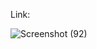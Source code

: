 Link: 

![Screenshot (92)](https://github.com/sagarxjadhav/Random_quotes/assets/93977940/5acc887e-2b74-4a73-9ec0-9f6008803bf3)

